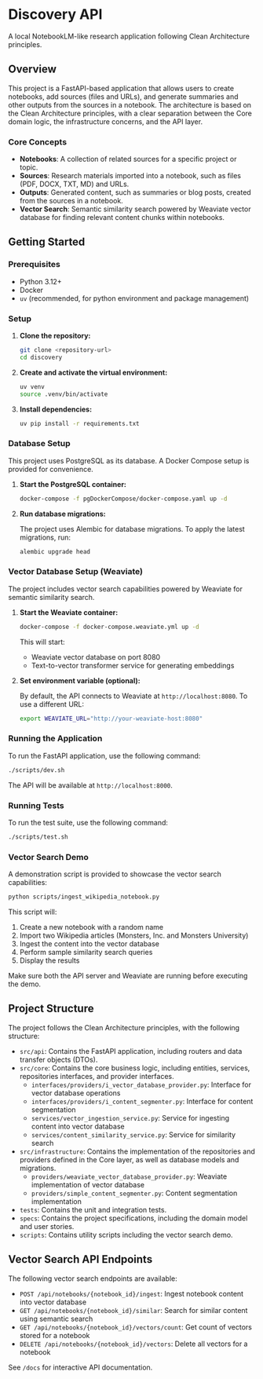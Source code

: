 # Discovery API

A local NotebookLM-like research application following Clean Architecture principles.

## Overview

This project is a FastAPI-based application that allows users to create notebooks, add sources (files and URLs), and generate summaries and other outputs from the sources in a notebook. The architecture is based on the Clean Architecture principles, with a clear separation between the Core domain logic, the infrastructure concerns, and the API layer.

### Core Concepts

- **Notebooks**: A collection of related sources for a specific project or topic.
- **Sources**: Research materials imported into a notebook, such as files (PDF, DOCX, TXT, MD) and URLs.
- **Outputs**: Generated content, such as summaries or blog posts, created from the sources in a notebook.
- **Vector Search**: Semantic similarity search powered by Weaviate vector database for finding relevant content chunks within notebooks.

## Getting Started

### Prerequisites

- Python 3.12+
- Docker
- `uv` (recommended, for python environment and package management)

### Setup

1.  **Clone the repository:**

    ```bash
    git clone <repository-url>
    cd discovery
    ```

2.  **Create and activate the virtual environment:**

    ```bash
    uv venv
    source .venv/bin/activate
    ```

3.  **Install dependencies:**

    ```bash
    uv pip install -r requirements.txt
    ```

### Database Setup

This project uses PostgreSQL as its database. A Docker Compose setup is provided for convenience.

1.  **Start the PostgreSQL container:**

    ```bash
    docker-compose -f pgDockerCompose/docker-compose.yaml up -d
    ```

2.  **Run database migrations:**

    The project uses Alembic for database migrations. To apply the latest migrations, run:

    ```bash
    alembic upgrade head
    ```

### Vector Database Setup (Weaviate)

The project includes vector search capabilities powered by Weaviate for semantic similarity search.

1.  **Start the Weaviate container:**

    ```bash
    docker-compose -f docker-compose.weaviate.yml up -d
    ```

    This will start:
    - Weaviate vector database on port 8080
    - Text-to-vector transformer service for generating embeddings

2.  **Set environment variable (optional):**

    By default, the API connects to Weaviate at `http://localhost:8080`. To use a different URL:

    ```bash
    export WEAVIATE_URL="http://your-weaviate-host:8080"
    ```

### Running the Application

To run the FastAPI application, use the following command:

```bash
./scripts/dev.sh
```

The API will be available at `http://localhost:8000`.

### Running Tests

To run the test suite, use the following command:

```bash
./scripts/test.sh
```

### Vector Search Demo

A demonstration script is provided to showcase the vector search capabilities:

```bash
python scripts/ingest_wikipedia_notebook.py
```

This script will:
1. Create a new notebook with a random name
2. Import two Wikipedia articles (Monsters, Inc. and Monsters University)
3. Ingest the content into the vector database
4. Perform sample similarity search queries
5. Display the results

Make sure both the API server and Weaviate are running before executing the demo.

## Project Structure

The project follows the Clean Architecture principles, with the following structure:

-   `src/api`: Contains the FastAPI application, including routers and data transfer objects (DTOs).
-   `src/core`: Contains the core business logic, including entities, services, repositories interfaces, and provider interfaces.
    -   `interfaces/providers/i_vector_database_provider.py`: Interface for vector database operations
    -   `interfaces/providers/i_content_segmenter.py`: Interface for content segmentation
    -   `services/vector_ingestion_service.py`: Service for ingesting content into vector database
    -   `services/content_similarity_service.py`: Service for similarity search
-   `src/infrastructure`: Contains the implementation of the repositories and providers defined in the Core layer, as well as database models and migrations.
    -   `providers/weaviate_vector_database_provider.py`: Weaviate implementation of vector database
    -   `providers/simple_content_segmenter.py`: Content segmentation implementation
-   `tests`: Contains the unit and integration tests.
-   `specs`: Contains the project specifications, including the domain model and user stories.
-   `scripts`: Contains utility scripts including the vector search demo.

## Vector Search API Endpoints

The following vector search endpoints are available:

-   `POST /api/notebooks/{notebook_id}/ingest`: Ingest notebook content into vector database
-   `GET /api/notebooks/{notebook_id}/similar`: Search for similar content using semantic search
-   `GET /api/notebooks/{notebook_id}/vectors/count`: Get count of vectors stored for a notebook
-   `DELETE /api/notebooks/{notebook_id}/vectors`: Delete all vectors for a notebook

See `/docs` for interactive API documentation.
